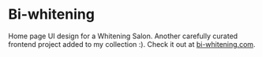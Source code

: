 # Bi-whitening
Home page UI design for a Whitening Salon. Another carefully curated frontend project added to my collection :).
Check it out at [bi-whitening.com](http://example.com).

